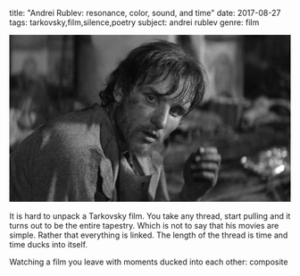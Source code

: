 title: "Andrei Rublev: resonance, color, sound, and time"
date: 2017-08-27
tags: tarkovsky,film,silence,poetry
subject: andrei rublev
genre: film

![andrei-rublev](../../static/img/post-images/andrei-rublev.jpg)

It is hard to unpack a Tarkovsky film. You take any thread, start pulling and it turns out to be the entire tapestry. Which is not to say that his movies are simple. Rather that everything is linked. The length of the thread is time and time ducks into itself.

Watching a film you leave with moments ducked into each other: composite 

